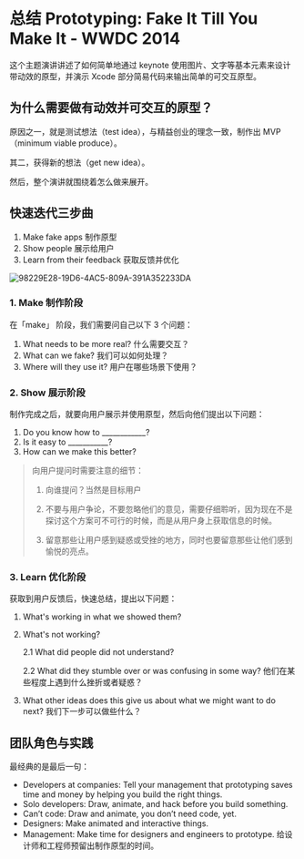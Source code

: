 # 总结 Prototyping: Fake It Till You Make It - WWDC 2014

这个主题演讲讲述了如何简单地通过 keynote 使用图片、文字等基本元素来设计带动效的原型，并演示 Xcode 部分简易代码来输出简单的可交互原型。

## 为什么需要做有动效并可交互的原型？

原因之一，就是测试想法（test idea），与精益创业的理念一致，制作出 MVP（minimum viable produce）。

其二，获得新的想法（get new idea）。

然后，整个演讲就围绕着怎么做来展开。

## 快速迭代三步曲

1. Make fake apps 制作原型
2. Show people 展示给用户
3. Learn from their feedback 获取反馈并优化

![98229E28-19D6-4AC5-809A-391A352233DA](http://7xigda.com1.z0.glb.clouddn.com/3steps.png)

### 1. Make 制作阶段

在「make」 阶段，我们需要问自己以下 3 个问题：

1. What needs to be more real? 什么需要交互？
2. What can we fake? 我们可以如何处理？
3. Where will they use it? 用户在哪些场景下使用？


### 2. Show 展示阶段

制作完成之后，就要向用户展示并使用原型，然后向他们提出以下问题：

1. Do you know how to ____________?
2. Is it easy to ___________?
3. How can we make this better?

> 向用户提问时需要注意的细节：
> 
> 1. 向谁提问？当然是目标用户
> 
> 2. 不要与用户争论，不要忽略他们的意见，需要仔细聆听，因为现在不是探讨这个方案可不可行的时候，而是从用户身上获取信息的时候。
> 
> 3. 留意那些让用户感到疑惑或受挫的地方，同时也要留意那些让他们感到愉悦的亮点。


### 3. Learn 优化阶段

获取到用户反馈后，快速总结，提出以下问题：

1. What's working in what we showed them?
2. What's not working?

	2.1 What did people did not understand? 
	
	2.2 What did they stumble over or was confusing in some way? 他们在某些程度上遇到什么挫折或者疑惑？
	
3. What other ideas does this give us about what we might want to do next? 我们下一步可以做些什么？

## 团队角色与实践

最经典的是最后一句：

- Developers at companies: Tell your management that prototyping saves time and money by helping you build the right things.
- Solo developers: Draw, animate, and hack before you build something.
- Can’t code: Draw and animate, you don’t need code, yet.
- Designers: Make animated and interactive things.
- Management: Make time for designers and engineers to prototype. 给设计师和工程师预留出制作原型的时间。



